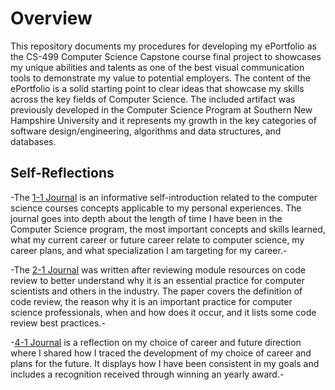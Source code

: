 # **Overview**

This repository documents my procedures for developing my ePortfolio as the CS-499 Computer Science Capstone course final project to showcases my unique abilities and talents as one of the best visual communication tools to demonstrate my value to potential employers. The content of the ePortfolio is a solid starting point to clear ideas that showcase my skills across the key fields of Computer Science. The included artifact was previously developed in the Computer Science Program at Southern New Hampshire University and it represents my growth in the key categories of software design/engineering, algorithms and data structures, and databases.

## **Self-Reflections**

-The [1-1 Journal](https://github.com/sjpri/sjpri.github.io/blob/f8c110f781c84decbe969383e64a8a5545f0c672/Journals/1-1%20Journal_Gomes-DaCosta.docx) is an informative self-introduction related to the computer science courses concepts applicable to my personal experiences. The journal goes into depth about the length of time I have been in the Computer Science program, the most important concepts and skills learned, what my current career or future career relate to computer science, my career plans, and what specialization I am targeting for my career.-

-The [2-1 Journal](https://github.com/sjpri/sjpri.github.io/blob/20a0313d3002ef1d2ff699185e3e662d84d09cde/Journals/2-1%20Journal_Gomes-DaCosta.docx) was written after reviewing module resources on code review to better understand why it is an essential practice for computer scientists and others in the industry. The paper covers the definition of code review, the reason why it is an important practice for computer science professionals, when and how does it occur, and it lists some code review best practices.-

-[4-1 Journal](https://github.com/sjpri/sjpri.github.io/blob/c434523e9a4fd2c8042055bd925c5b16a4f56d2b/Journals/4-1%20Journal_Gomes-DaCosta-3rdtry.docx) is a reflection on my choice of career and future direction where I shared how I traced the development of my choice of career and plans for the future. It displays how I have been consistent in my goals and includes a recognition received through winning an yearly award.-

